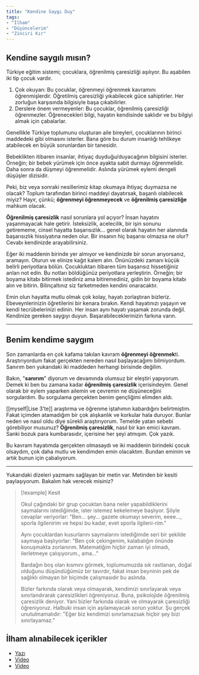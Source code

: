 ```yaml
---
title: "Kendine Saygı Duy"
tags:
- "İlham"
- "Düşüncelerim"
- "Zinciri Kır"
---
```


## Kendine saygılı mısın?
Türkiye eğitim sistemi; çocuklara, öğrenilmiş çaresizliği aşılıyor. Bu aşabilen iki tip çocuk vardır.

1. Çok okuyan: Bu çocuklar, öğrenmeyi öğrenmek kavramını öğrenmişlerdir. Öğretilmiş çaresizliği yıkabilecek güce sahiptirler. Her zorluğun karşısında bilgisiyle başa çıkabilirler.
2. Derslere önem vermeyenler: Bu çocuklar, öğrenilmiş çaresizliği öğrenmezler. Öğrenecekleri bilgi, hayatın kendisinde saklıdır ve bu bilgiyi almak için çabalarlar. 

Genellikle Türkiye toplumunu oluşturan aile bireyleri, çocuklarının birinci maddedeki gibi olmasını isterler. Bana göre bu durum insanlığı tehlikeye atabilecek en büyük sorunlardan bir tanesidir. 

Bebeklikten itibaren insanlar, ihtiyaç duyduğu/duyacağının bilgisini isterler. Örneğin; bir bebek yürümek için önce ayakta sabit durmayı öğrenmelidir. Daha sonra da düşmeyi öğrenmelidir. Aslında yürümek eylemi dengeli düşüşler dizisidir. 

Peki, biz veya sonraki nesillerimiz kitap okumaya ihtiyaç duymazsa ne olacak? Toplum tarafından birinci maddeyi dayatırsak, başarılı olabilecek miyiz? Hayır, çünkü; **öğrenmeyi öğrenmeyecek** ve **öğrenilmiş çaresizliğe** mahkum olacak. 

**Öğrenilmiş çaresizlik** nasıl sorunlara yol açıyor? İnsan hayatını yaşanmayacak hale getirir. İsteksizlik, acelecilik, bir işin sonunu getirememe, cinsel hayatta başarısızlık... genel olarak hayatın her alanında başarısızlık hissiyatına neden olur. Bir insanın hiç başarısı olmazsa ne olur? Cevabı kendinizde arayabilirsiniz.

Eğer iki maddenin birinde yer almıyor ve kendinizde bir sorun arıyorsanız, aramayın. Oturun ve elinize kağıt kalem alın. Önünüzdeki zamanı küçük belirli periyotlara bölün. Çocukluktan itibaren tüm başarısız hissetiğiniz anları not edin. Bu notları böldüğünüz periyotlara yerleştirin. Örneğin; bir boyama kitabı bitirmek istediniz ama bitiremediniz, gidin bir boyama kitabı alın ve bitirin. Bilinçaltınız siz farketmeden kendini onaracaktır.

Emin olun hayatta mutlu olmak çok kolay, hayatı zorlaştıran bizleriz. Ebeveynlerinizin öğretilerini bir kenara bırakın. Kendi hayatınızı yaşayın ve kendi tecrübelerinizi edinin. Her insan aynı hayatı yaşamak zorunda değil. Kendinize gereken saygıyı duyun. Başarabileceklerinizin farkına varın. 

--- 

## Benim kendime saygım
Son zamanlarda en çok kafama takılan kavram **öğrenmeyi öğrenmek**ti. Araştırıyordum fakat gerçekten nereden nasıl başlayacağımı bilmiyordum. Sanırım ben yukarıdaki iki maddeden herhangi birisinde değilim. 

Bakın, "**sanırım**" diyorum ve devamında olumsuz bir eleştiri yapıyorum. Demek ki ben bu zamana kadar **öğrenilmiş çaresizlik** içerisindeyim. Genel olarak bir eylem yaparken ailemin ve çevremin ne düşüneceğini sorgulardım. Bu sorgulama gerçekten benim gençliğimi elimden aldı. 

[[myself|Lise 3'te]] araştırma ve öğrenme iştahımın kabardığını belirtmiştim. Fakat içimden atamadığım bir çok alışkanlık ve korkular hala duruyor. Bunlar neden ve nasıl oldu diye sürekli araştırıyorum. Temelde yatan sebebi görebiliyor musunuz? **Öğrenilmiş çaresizlik**, nasıl bir kan emici kavram. Sanki bozuk para kumbarasıdır, içerisine her şeyi atmışım. Çok yazık.

Bu kavram hayatımda gerçekten olmasaydı ve iki maddenin birindeki çocuk olsaydım, çok daha mutlu ve kendimden emin olacaktım. Bundan eminim ve artık bunun için çabalıyorum. 

---
Yukarıdaki dizeleri yazmamı sağlayan bir metin var. Metinden bir kesiti paylaşıyorum. Bakalım hak verecek misiniz?

> [!example] Kesit
> 
>Okul çağındaki bir grup çocuktan bana neler yapabildiklerini saymalarını istediğimde, ister istemez kekelemeye başlıyor. Şöyle cevaplar veriyorlar: "Ben… şey… gazete okumayı severim, eeee…, sporla ilgilenirim ve hepsi bu kadar, evet sporla ilgileni-rim."
>
>Aynı çocuklardan kusurlarını saymalarını istediğimde seri bir şekilde saymaya başlıyorlar: "Ben çok çekingenim, kalabalığın önünde konuşmakta zorlanırım. Matematiğim hiçbir zaman iyi olmadı, ilerletmeye çalışıyorum., ama…"
>
>Bardağın boş olan kısmını görmek, toplumumuzda sık rastlanan, doğal olduğunu düşündüğümüz bir tavırdır, fakat insan beyninin pek de sağlıklı olmayan bir biçimde çalışmasıdır bu aslında.
>
>Bizler farkında olarak veya olmayarak, kendimizi sınırlayarak veya sınırlandırarak çaresizlikleri öğreniyoruz. Buna, psikolojide öğrenilmiş çaresizlik deniyor. Yani bizler farkında olarak ve olmayarak çaresizliği öğreniyoruz. Halbuki insan için aşılamayacak sorun yoktur. Şu gerçek unutulmamalıdır: "Eğer biz kendimizi sınırlamazsak hiçbir şey bizi sınırlayamaz."


## İlham alınabilecek içerikler
- [Yazı](https://mail.baskent.edu.tr/~21293301/%C3%B6%C4%9Frenmeyi-%C3%B6%C4%9Frenme.html)
- [Video](https://www.youtube.com/watch?v=8vbObzJJwMs)
- [Video](https://www.youtube.com/watch?v=07XKJADLt_k)